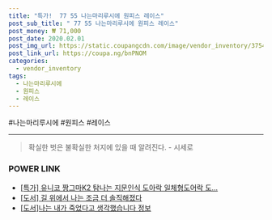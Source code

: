 ```yaml
--- 
title: "특가!  77 55 나는마리루시에 원피스 레이스" 
post_sub_title: " 77 55 나는마리루시에 원피스 레이스" 
post_money: ₩ 71,000 
post_date: 2020.02.01 
post_img_url: https://static.coupangcdn.com/image/vendor_inventory/3754/f0eeb1c98536f8f9b94bc08415deee7031e58178ac72e99ee668bb280f5d.jpg 
post_link_url: https://coupa.ng/bnPNOM 
categories: 
  - vendor_inventory 
tags: 
  - 나는마리루시에 
  - 원피스 
  - 레이스 
--- 
```

  #나는마리루시에 #원피스 #레이스 
<hr> 

> 확실한 벗은 불확실한 처지에 있을 때 알려진다. - 시세로 


### POWER LINK

* <a href="https://blog.naver.com/an0733/221792004081" target="_blank">[특가] 유니코 짱그마K2 탐나는 지문인식 도아락 일체형도어락 도...</a>
* <a href="https://blog.naver.com/santokki14/221785510079" target="_blank">[도서] 길 위에서 나는 조금 더 솔직해졌다</a>
* <a href="https://blog.naver.com/fasyy4321/221769477909" target="_blank">[도서]나는 내가 죽었다고 생각했습니다 정보</a>
